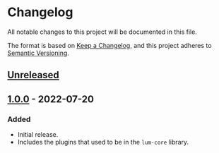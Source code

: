 # Changelog
All notable changes to this project will be documented in this file.

The format is based on [Keep a Changelog](https://keepachangelog.com/en/1.0.0/),
and this project adheres to [Semantic Versioning](https://semver.org/spec/v2.0.0.html).

## [Unreleased]

## [1.0.0] - 2022-07-20
### Added
- Initial release.
- Includes the plugins that used to be in the `lum-core` library.

[Unreleased]: https://github.com/supernovus/lum.core-plugins.php/compare/v1.0.0...HEAD
[1.0.0]: https://github.com/supernovus/lum.core-plugins.php/releases/tag/v1.0.0

